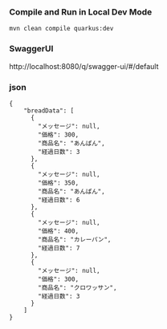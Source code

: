 ### Compile and Run in Local Dev Mode

```
mvn clean compile quarkus:dev
```

### SwaggerUI
http://localhost:8080/q/swagger-ui/#/default

### json

```
{
    "breadData": [
      {
        "メッセージ": null,
        "価格": 300,
        "商品名": "あんぱん",
        "経過日数": 3
      },
      {
        "メッセージ": null,
        "価格": 350,
        "商品名": "あんぱん",
        "経過日数": 6
      },
      {
        "メッセージ": null,
        "価格": 400,
        "商品名": "カレーパン",
        "経過日数": 7
      },
      {
        "メッセージ": null,
        "価格": 300,
        "商品名": "クロワッサン",
        "経過日数": 3
      }
    ]
}
```